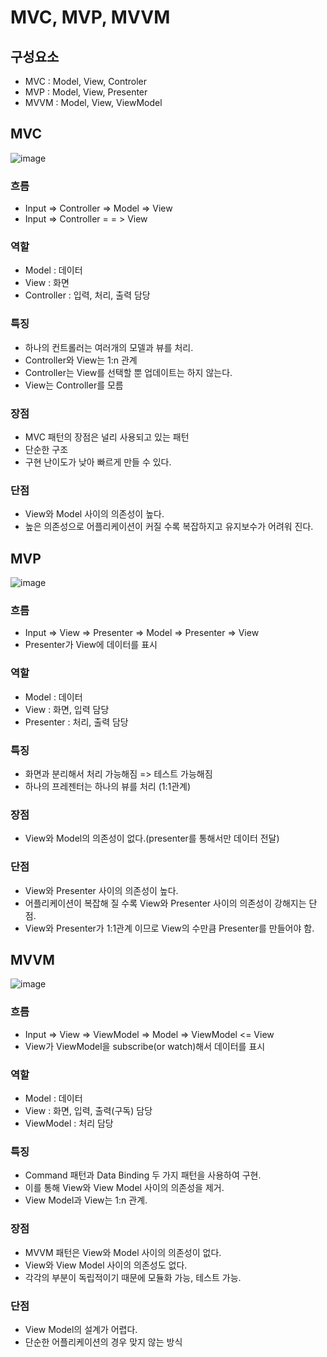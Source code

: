 # MVC, MVP, MVVM
## 구성요소
- MVC : Model, View, Controler
- MVP : Model, View, Presenter
- MVVM : Model, View, ViewModel

## MVC
![image](https://github.com/nowispresent/study/assets/113965342/fcdea181-74d5-4427-b049-03b24d5c20f6)
### 흐름
- Input => Controller => Model => View
- Input => Controller = = > View
### 역할
- Model : 데이터
- View : 화면
- Controller : 입력, 처리, 출력 담당
### 특징
- 하나의 컨트롤러는 여러개의 모델과 뷰를 처리.
- Controller와 View는 1:n 관계
- Controller는 View를 선택할 뿐 업데이트는 하지 않는다.
- View는 Controller를 모름
### 장점
- MVC 패턴의 장점은 널리 사용되고 있는 패턴
- 단순한 구조
- 구현 난이도가 낮아 빠르게 만들 수 있다.
### 단점
- View와 Model 사이의 의존성이 높다.
- 높은 의존성으로 어플리케이션이 커질 수록 복잡하지고 유지보수가 어려워 진다.


## MVP
![image](https://github.com/nowispresent/study/assets/113965342/89e412e4-cd18-41d2-80fe-309f862779ee)
### 흐름
- Input => View => Presenter => Model => Presenter => View
- Presenter가 View에 데이터를 표시
### 역할
- Model : 데이터
- View : 화면, 입력 담당
- Presenter : 처리, 출력 담당
### 특징
- 화면과 분리해서 처리 가능해짐 => 테스트 가능해짐
- 하나의 프레젠터는 하나의 뷰를 처리 (1:1관계)
### 장점
- View와 Model의 의존성이 없다.(presenter를 통해서만 데이터 전달)
### 단점
- View와 Presenter 사이의 의존성이 높다.
- 어플리케이션이 복잡해 질 수록 View와 Presenter 사이의 의존성이 강해지는 단점.
- View와 Presenter가 1:1관계 이므로 View의 수만큼 Presenter를 만들어야 함.

## MVVM
![image](https://github.com/nowispresent/study/assets/113965342/5ee66c45-a8d2-4bf3-96bf-bda7dc9ec2c7)
### 흐름
- Input => View => ViewModel => Model => ViewModel <= View
- View가 ViewModel을 subscribe(or watch)해서 데이터를 표시
### 역할
- Model : 데이터
- View : 화면, 입력, 출력(구독) 담당
- ViewModel : 처리 담당
### 특징
- Command 패턴과 Data Binding 두 가지 패턴을 사용하여 구현.
- 이를 통해 View와 View Model 사이의 의존성을 제거.
- View Model과 View는 1:n 관계.
### 장점
- MVVM 패턴은 View와 Model 사이의 의존성이 없다.
- View와 View Model 사이의 의존성도 없다.
- 각각의 부분이 독립적이기 때문에 모듈화 가능, 테스트 가능.
### 단점
- View Model의 설계가 어렵다.
- 단순한 어플리케이션의 경우 맞지 않는 방식
